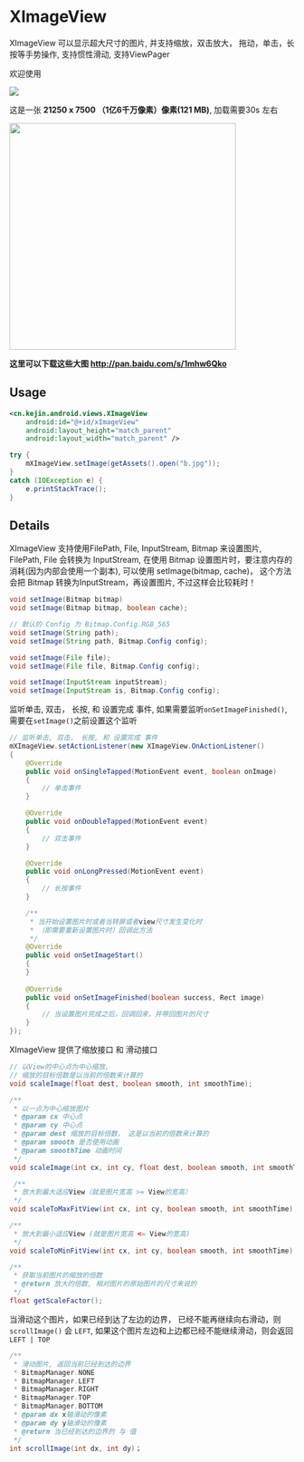 # XImageView

XImageView 可以显示超大尺寸的图片, 并支持缩放，双击放大， 拖动，单击，长按等手势操作, 支持惯性滑动, 支持ViewPager

欢迎使用

![](https://github.com/liungkejin/XImageView/blob/master/images/demo.gif)

这是一张 **21250 x 7500 （1亿6千万像素）像素(121 MB)**, 加载需要30s 左右

<img src="https://github.com/liungkejin/XImageView/blob/master/images/S60130-003746.jpg" width=400/>


**这里可以下载这些大图 http://pan.baidu.com/s/1mhw6Qko**


## Usage

```xml
<cn.kejin.android.views.XImageView
	android:id="@+id/xImageView"
	android:layout_height="match_parent"
	android:layout_width="match_parent" />

```

```java
try {
    mXImageView.setImage(getAssets().open("b.jpg"));
}
catch (IOException e) {
	e.printStackTrace();
}
```

## Details
XImageView 支持使用FilePath, File, InputStream, Bitmap 来设置图片, FilePath, File 会转换为 InputStream,
在使用 Bitmap 设置图片时，要注意内存的消耗(因为内部会使用一个副本),
可以使用 setImage(bitmap, cache)， 这个方法会把 Bitmap 转换为InputStream，再设置图片,
不过这样会比较耗时！
```java
void setImage(Bitmap bitmap)
void setImage(Bitmap bitmap, boolean cache);

// 默认的 Config 为 Bitmap.Config.RGB_565
void setImage(String path);
void setImage(String path, Bitmap.Config config);

void setImage(File file);
void setImage(File file, Bitmap.Config config);

void setImage(InputStream inputStream);
void setImage(InputStream is, Bitmap.Config config);

```

监听单击, 双击， 长按, 和 设置完成 事件, 如果需要监听`onSetImageFinished()`, 需要在`setImage()`之前设置这个监听
```java
// 监听单击, 双击， 长按, 和 设置完成 事件
mXImageView.setActionListener(new XImageView.OnActionListener()
{
    @Override
    public void onSingleTapped(MotionEvent event, boolean onImage)
    {
        // 单击事件
    }

    @Override
    public void onDoubleTapped(MotionEvent event)
    {
        // 双击事件
    }

    @Override
    public void onLongPressed(MotionEvent event)
    {
        // 长按事件
    }

    /**
     * 当开始设置图片时或者当转屏或者view尺寸发生变化时
     * （即需要重新设置图片时）回调此方法
     */
    @Override
    public void onSetImageStart()
    {
    }
    
    @Override
    public void onSetImageFinished(boolean success, Rect image)
    {
        // 当设置图片完成之后，回调回来，并带回图片的尺寸
    }
});
```

XImageView 提供了缩放接口 和 滑动接口
```java
// 以View的中心点为中心缩放,
// 缩放的目标倍数是以当前的倍数来计算的
void scaleImage(float dest, boolean smooth, int smoothTime);

/**
 * 以一点为中心缩放图片
 * @param cx 中心点
 * @param cy 中心点
 * @param dest 缩放的目标倍数， 这是以当前的倍数来计算的
 * @param smooth 是否使用动画
 * @param smoothTime 动画时间
 */
void scaleImage(int cx, int cy, float dest, boolean smooth, int smoothTime)

 /**
 * 放大到最大适应View（就是图片宽高 >= View的宽高）
 */
void scaleToMaxFitView(int cx, int cy, boolean smooth, int smoothTime);

/**
 * 放大到最小适应View (就是图片宽高 <= View的宽高)
 */
void scaleToMinFitView(int cx, int cy, boolean smooth, int smoothTime);

/**
 * 获取当前图片的缩放的倍数
 * @return 放大的倍数, 相对图片的原始图片的尺寸来说的
 */
float getScaleFactor();
```

当滑动这个图片，如果已经到达了左边的边界， 已经不能再继续向右滑动，则 `scrollImage()` 会 `LEFT`,
如果这个图片左边和上边都已经不能继续滑动，则会返回 `LEFT | TOP`
```java
/**
 * 滑动图片, 返回当前已经到达的边界
 * BitmapManager.NONE
 * BitmapManager.LEFT
 * BitmapManager.RIGHT
 * BitmapManager.TOP
 * BitmapManager.BOTTOM
 * @param dx x轴滑动的像素
 * @param dy y轴滑动的像素
 * @return 当已经到达的边界的 与 值
 */
int scrollImage(int dx, int dy)；
```
